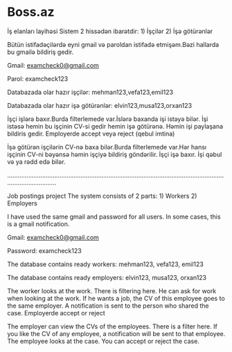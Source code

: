 # Boss.az
İş elanları layihəsi
Sistem 2 hissədən ibarətdir: 1) İşçilər 2) İşə götürənlər

Bütün istifadəçilərdə eyni gmail və paroldan istifadə etmişəm.Bəzi hallarda bu gmailə bildiriş gedir.

Gmail: examcheck0@gmail.com

Parol: examcheck123

Databazada olar hazır işçilər:
mehman123,vefa123,emil123

Databazada olar hazır işə götürənlər:
elvin123,musa123,orxan123

İşçi işlərə baxır.Burda filterlemede var.İslərə baxanda işi istəyə bilər. İşi istəsə hemin bu işçinin CV-si gedir hemin işə götürənə.
Həmin işi paylaşana bildiris gedir.
Employerde accept veya reject (qebul imtina)

İşə götürən işçilərin CV-nə baxa bilər.Burda filterlemede var.Hər hansı işçinin CV-ni bəyənsə həmin işçiyə bildiriş göndərilir.
İşçi işə baxır. İşi qəbul və ya rədd edə bilər.

........................................................................................................................................................

Job postings project
The system consists of 2 parts: 1) Workers 2) Employers

I have used the same gmail and password for all users. In some cases, this is a gmail notification.

Gmail: examcheck0@gmail.com

Password: examcheck123

The database contains ready workers:
mehman123, vefa123, emil123

The database contains ready employers:
elvin123, musa123, orxan123

The worker looks at the work. There is filtering here. He can ask for work when looking at the work. If he wants a job, the CV of this employee goes to the same employer.
A notification is sent to the person who shared the case.
Employerde accept or reject

The employer can view the CVs of the employees. There is a filter here. If you like the CV of any employee, a notification will be sent to that employee.
The employee looks at the case. You can accept or reject the case.

